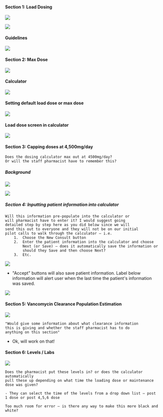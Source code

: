 
#### Section 1: Load Dosing

![](Images/loaddoses.png)	

![](Images/loaddoseconcern.png)

#### Guidelines

![](Images/loaddoses2.png)

#### Section 2: Max Dose

![](Images/maxdose.png)

#### Calculator

![](Images/clickdefault.png)

#### Setting default load dose or max dose

![](Images/settingdefaults.png)

#### Load dose screen in calculator

![](Images/loaddosescreen.png)

#### Section 3: Capping doses at 4,500mg/day

	Does the dosing calculator max out at 4500mg/day?
	Or will the staff pharmacist have to remember this?

##### Background

![](Images/45threshold.png)

![](Images/doses45g1.png)

##### Section 4: Inputting patient information into calculator

	Will this information pre-populate into the calculator or 
	will pharmacist have to enter it? I would suggest going 
	detailed step by step here as you did below since we will 
	send this out to everyone and they will not be on our initial 
	pilot calls to walk through the calculator – i.e.
		1.	Choose the New Consult button
		2.	Enter the patient information into the calculator and choose 
			Next (or Save) – does it automatically save the information or 
			should they Save and then choose Next? 
		3.	Etc.

![](Images/savebuttons.png)

- "Accept" buttons will also save patient information.  Label below information will alert user when the last time the patient's information was saved.

![](Images/acceptbuttons.png)

#### Section 5: Vancomycin Clearance Population Estimation

![](Images/clvanco.png)

	"Would give some information about what clearance information 
	this is giving and whether the staff pharmacist has to do 
	anything on this section"

- Ok, will work on that!

#### Section 6: Levels / Labs

![](Images/levelslabs.png)

	Does the pharmacist put these levels in? or does the calculator automatically 
	pull these up depending on what time the loading dose or maintenance dose was given?

	- They can select the time of the levels from a drop down list – post 1 dose or post 4,5,6 dose

	Too much room for error – is there any way to make this more black and white? 
